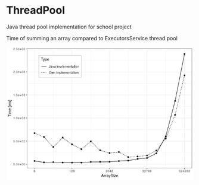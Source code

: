 # ThreadPool
Java thread pool implementation for school project

Time of summing an array compared to ExecutorsService thread pool

<img src="thread_pool_comp.png">
